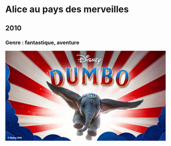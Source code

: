   # Alice au pays des merveilles
  
  ## 2010

  ### Genre : fantastique, aventure

  ![alt text](img/dumbo.jpg "Github img")

